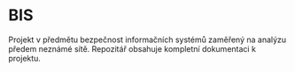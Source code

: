 # BIS 
 
Projekt v předmětu bezpečnost informačních systémů zaměřený na analýzu předem neznámé sítě. Repozitář obsahuje kompletní dokumentaci k projektu.

